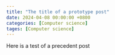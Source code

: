 ```yaml
---
title: "The title of a prototype post"
date: 2024-04-08 00:00:00 +0800
categories: [Computer science]
tages: [Computer science]
--- 
```


Here is a test of a precedent post